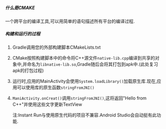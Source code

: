 ##### 什么是CMAKE
一个跨平台的编译工具,可以用简单的语句描述所有平台的编译过程.

##### 构建和运行的过程
1. Gradle调用您的外部构建脚本CMakeLists.txt
2. CMake按照构建脚本中的命令将C++源文件`native-lib.cpp`编译到共享的对象中,并命名为`libnative-lib.so`,Gradle随后会将其打包到apk中.(此处复习apk的打包过程)
3. 运行时,应用的MainActivity会使用`System.loadLibrary()`加载原生库.现在,应用可以使用库的原生函数`stringFromJNI()`
4. `ManiActivity.onCreat()`调用`stringFromJNI()`,这将返回"Hello from C++"并使用这些文字更新TextView

    注:Instant Run与使用原生代码的项目不兼容.Android Studio会自动挺有此功能.




















